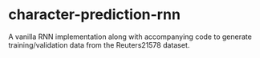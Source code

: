 # character-prediction-rnn
A vanilla RNN implementation along with accompanying code to generate training/validation data from the Reuters21578 dataset.
